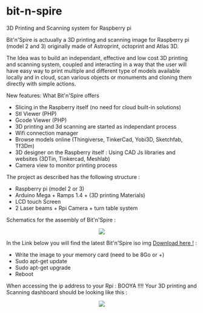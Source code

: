 # bit-n-spire
3D Printing and Scanning system for Raspberry pi

Bit'n'Spire is actuually a 3D printing and scanning image for Raspberry pi (model 2 and 3) originally made of Astroprint, octoprint and Atlas 3D.

The Idea was to build an independant, effective and low cost 3D printing and scanning system, coupled and interacting in a way that the user will have easy way to print multiple and different type of models available locally and in cloud, scan various objects or monuments and cloning them directly with simple actions.

New features: What Bit'n'Spire offers
  - Slicing in the Raspberry itself (no need for cloud built-in solutions)
  - Stl Viewer (PHP)
  - Gcode Viewer (PHP)
  - 3D printing and 3d scanning are started as independant process
  - Wifi connection manager
  - Browse models online (Thingiverse, TinkerCad, Yobi3D, Sketchfab, Tf3Dm)
  - 3D designer on the Raspberry itself : Using CAD Js libraries and websites (3DTin, Tinkercad, Meshlab)
  - Camera view to monitor printing process
  
The project as described has the following structure :
  - Raspberry pi (model 2 or 3)
  - Arduino Mega + Ramps 1.4 + (3D printing Materials)
  - LCD touch Screen
  - 2 Laser beams + Rpi Camera + turn table system
  
Schematics for the assembly of Bit'n'Spire :
<p align="center">
  <img src="http://oi66.tinypic.com/2pzy889.jpg"/>
</p>
  
In the Link below you will find the latest Bit'n'Spire iso img <a href="https://www.dropbox.com/s/bnh3ld7jokmn3hz/Bit%27n%27spire%20ver%203%20PFE.img?dl=0">Download here !</a> :
  - Write the image to your memory card (need to be 8Go or +)
  - Sudo apt-get update
  - Sudo apt-get upgrade
  - Reboot

When accessing the ip address to your Rpi : BOOYA !!!! Your 3D printing and Scanning dashboard should be looking like this :
<p align="center">
  <img src="http://oi68.tinypic.com/10cln29.jpg"/>
</p>
